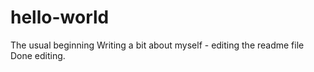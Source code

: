 # hello-world
The usual beginning
Writing a bit about myself - editing the readme file
Done editing.
